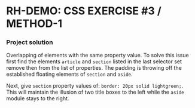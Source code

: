 # RH-DEMO: CSS EXERCISE #3 / METHOD-1

### Project solution
Overlapping of elements with the same property value. To solve this issue first find the elements `article` and `section` listed in the last selector set remove then from the list of properties. The padding is throwing off the established floating elements of `section` and `aside`. 

Next, give `section` property values of: `border: 20px solid lightgreen;`. This will maintain the illusion of two title boxes to the left while the `aside` module stays to the right.